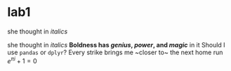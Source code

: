 # lab1
she thought in *italics*

she thought in _italics_
**Boldness has *genius*, _power_, and *magic*** in it
Should I use `pandas` or `dplyr`?
Every strike brings me ~closer to~ the next home run
$e^{\pi i} + 1 = 0$
